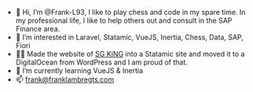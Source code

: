 - 👋 Hi, I’m @Frank-L93, I like to play chess and code in my spare time. In my professional life, I like to help others out and consult in the SAP Finance area.
- 👀 I’m interested in Laravel, Statamic, VueJS, Inertia, Chess, Data, SAP, Fiori
- 🧑‍🎨 Made the website of [SG KiNG](https://sgking.nl) into a Statamic site and moved it to a DigitalOcean from WordPress and I am proud of that.
- 🌱 I’m currently learning VueJS & Inertia
- 📫 frank@franklambregts.com

